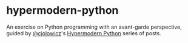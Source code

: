 hypermodern-python
==================

An exercise on Python programming with an avant-garde perspective, guided by [@cjolowicz][1]'s [Hypermodern Python][2] series of posts.

[1]: https://github.com/cjolowicz
[2]: https://cjolowicz.github.io/posts/hypermodern-python-01-setup
